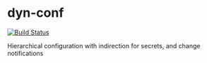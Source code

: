 # dyn-conf

[![Build Status](https://travis-ci.org/skseth/dyn-conf.svg?branch=master)](https://travis-ci.org/skseth/dyn-conf)

Hierarchical configuration with indirection for secrets, and change notifications